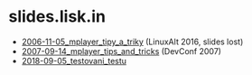 # slides.lisk.in

- [2006-11-05\_mplayer\_tipy\_a\_triky](https://youtu.be/ZRcBb2X_ILg) (LinuxAlt 2016, slides lost)
- [2007-09-14\_mplayer\_tips\_and\_tricks](2007-09-14_mplayer_tips_and_tricks.pdf) (DevConf 2007)
- [2018-09-05\_testovani\_testu](2018-09-05_testovani_testu.html)
